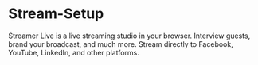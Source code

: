 # Stream-Setup

Streamer Live is a live streaming studio in your browser. Interview guests, brand your broadcast, and much more. Stream directly to Facebook, YouTube, LinkedIn, and other platforms.
